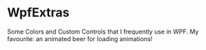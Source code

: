 # WpfExtras
Some Colors and Custom Controls that I frequently use in WPF.
My favourite: an animated beer for loading animations!
